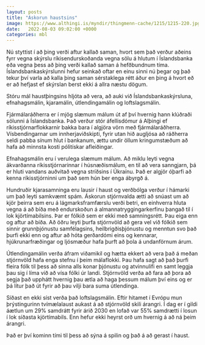```yaml
---
layout: posts
title: "Áskorun haustsins"
image: https://www.althingi.is/myndir/thingmenn-cache/1215/1215-220.jpg
date:   2022-08-03 09:02:00 +0000
categories: mbl
---
```

Nú styttist í að þing verði aftur kallað saman, hvort sem það verður aðeins fyrr vegna skýrslu ríkisendurskoðanda vegna sölu á hlutum í Íslandsbanka eða vegna þess að þing verði kallað saman á hefðbundnum tíma. Íslandsbankaskýrslunni hefur seinkað oftar en einu sinni nú þegar og það tekur því varla að kalla þing saman sérstaklega rétt áður en þing á hvort eð er að hefjast ef skýrslan berst ekki á allra næstu dögum.

Stóru mál haustþingsins hljóta að vera, að auki við Íslandsbankaskýrsluna, efnahagsmálin, kjaramálin, útlendingamálin og loftslagsmálin. 

Fjármálaráðherra er í mjög slæmum málum út af því hvernig hann klúðraði sölunni á Íslandsbanka. Það verður stór áfellisdómur á Alþingi ef ríkisstjórnarflokkarnir bakka bara í algjöra vörn með fjármálaráðherra. Vísbendingarnar um innherjaviðskipti, fyrir utan hið augljósa að ráðherra seldi pabba sínum hlut í bankanum, ættu undir öllum kringumstæðum að hafa að minnsta kosti pólitískar afleiðingar. 

Efnahagsmálin eru í verulega slæmum málum. Að miklu leyti vegna ákvarðanna ríkisstjórnarinnar í húsnæðismálum, en til að vera sanngjarn, þá er hluti vandans auðvitað vegna stríðsins í Úkraínu. Það er algjör óþarfi að kenna ríkisstjórninni um það sem hún ber enga ábyrgð á. 

Hundruðir kjarasamninga eru lausir í haust og verðbólga verður í hámarki um það leyti samkvæmt spám. Áskorun stjórnvalda ætti að snúast um að kjör þeirra sem eru á lágmarksframfærslu verði betri, en einhverra hluta vegna á að bíða með endurskoðun á almannatryggingarkerfinu þangað til í lok kjörtímabilsins. Þar er fólkið sem er ekki með samningsrétt. Þau eiga enn og aftur að bíða. Að öðru leyti þurfa stjórnvöld að gera vel við fólkið sem sinnir grunnþjónustu samfélagsins, heilbrigðisþjónustu og menntun svo það þurfi ekki enn og aftur að hóta gerðardómi eins og kennarar, hjúkrunarfræðingar og ljósmæður hafa þurft að þola á undanförnum árum.

Útlendingamálin verða áfram viðamikil og hætta ekkert að vera það á meðan stjórnvöld hafa enga stefnu í þeim málaflokki. Þau hafa sagt að það þurfi fleira fólk til þess að sinna alls konar þjónustu og atvinnulífi en samt leggja þau sig í líma við að vísa fólki úr landi. Stjórnvöld verða að fara að þora að segja það upphátt hvernig þau ætla að haga þessum málum því eins og er þá lítur það út fyrir að þau vilji bara suma útlendinga.

Síðast en ekki síst verða það loftslagsmálin. Eftir hitamet í Evrópu mun þrýstingurinn tvímælalaust aukast á að stjórnvöld skili árangri. Í dag er í gildi áætlun um 29% samdrátt fyrir árið 2030 en lofað var 55% samdrætti í losun í lok síðasta kjörtímabils. Enn hefur ekki heyrst orð um hvernig á að ná þeim árangri. 

Það er því kominn tími til þess að sýna á spilin og það á að gerast í haust.
